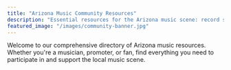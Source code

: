 ```yaml
---
title: "Arizona Music Community Resources"
description: "Essential resources for the Arizona music scene: record stores, rehearsal spaces, promoters, recording studios, and more. Your comprehensive guide to Arizona's music infrastructure."
featured_image: "/images/community-banner.jpg"
---
```


Welcome to our comprehensive directory of Arizona music resources. Whether you're a musician, promoter, or fan, find everything you need to participate in and support the local music scene.
